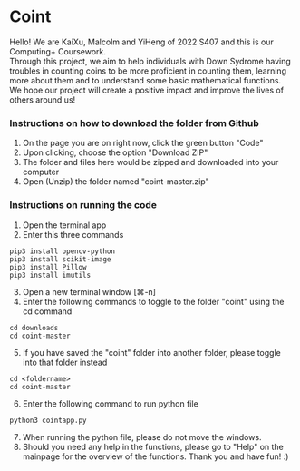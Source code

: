 # Coint
Hello! We are KaiXu, Malcolm and YiHeng of 2022 S407 and this is our Computing+ Coursework.  
Through this project, we aim to help individuals with Down Sydrome having troubles in counting coins to be more proficient in counting them, learning more about them and to understand some basic mathematical functions.
We hope our project will create a positive impact and improve the lives of others around us!

### Instructions on how to download the folder from Github
1. On the page you are on right now, click the green button "Code"
2. Upon clicking, choose the option "Download ZIP"
3. The folder and files here would be zipped and downloaded into your computer
4. Open (Unzip) the folder named "coint-master.zip"

### Instructions on running the code
1. Open the terminal app
2. Enter this three commands  
```
pip3 install opencv-python  
pip3 install scikit-image  
pip3 install Pillow
pip3 install imutils  
```
3. Open a new terminal window [⌘-n]
4. Enter the following commands to toggle to the folder "coint" using the cd command
```
cd downloads
cd coint-master
```
5. If you have saved the "coint" folder into another folder, please toggle into that folder instead
```
cd <foldername>
cd coint-master
```
6. Enter the following command to run python file 
```
python3 cointapp.py
```
7. When running the python file, please do not move the windows.
8. Should you need any help in the functions, please go to "Help" on the mainpage for the overview of the functions. Thank you and have fun! :)